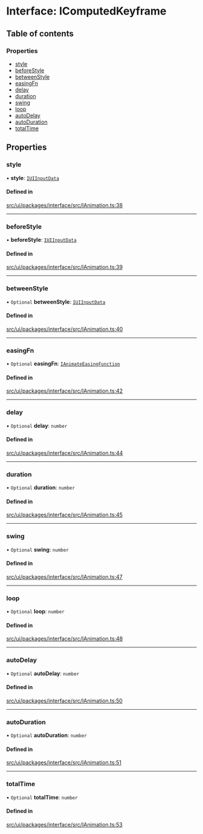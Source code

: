 # Interface: IComputedKeyframe

## Table of contents

### Properties

- [style](IComputedKeyframe.md#style)
- [beforeStyle](IComputedKeyframe.md#beforestyle)
- [betweenStyle](IComputedKeyframe.md#betweenstyle)
- [easingFn](IComputedKeyframe.md#easingfn)
- [delay](IComputedKeyframe.md#delay)
- [duration](IComputedKeyframe.md#duration)
- [swing](IComputedKeyframe.md#swing)
- [loop](IComputedKeyframe.md#loop)
- [autoDelay](IComputedKeyframe.md#autodelay)
- [autoDuration](IComputedKeyframe.md#autoduration)
- [totalTime](IComputedKeyframe.md#totaltime)

## Properties

### style

• **style**: [`IUIInputData`](IUIInputData.md)

#### Defined in

[src/ui/packages/interface/src/IAnimation.ts:38](https://github.com/leaferjs/leafer-ui/blob/4f34682d75d50ed9144f891fb4da145a8d369069/packages/interface/src/IAnimation.ts#L38)

___

### beforeStyle

• **beforeStyle**: [`IUIInputData`](IUIInputData.md)

#### Defined in

[src/ui/packages/interface/src/IAnimation.ts:39](https://github.com/leaferjs/leafer-ui/blob/4f34682d75d50ed9144f891fb4da145a8d369069/packages/interface/src/IAnimation.ts#L39)

___

### betweenStyle

• `Optional` **betweenStyle**: [`IUIInputData`](IUIInputData.md)

#### Defined in

[src/ui/packages/interface/src/IAnimation.ts:40](https://github.com/leaferjs/leafer-ui/blob/4f34682d75d50ed9144f891fb4da145a8d369069/packages/interface/src/IAnimation.ts#L40)

___

### easingFn

• `Optional` **easingFn**: [`IAnimateEasingFunction`](IAnimateEasingFunction.md)

#### Defined in

[src/ui/packages/interface/src/IAnimation.ts:42](https://github.com/leaferjs/leafer-ui/blob/4f34682d75d50ed9144f891fb4da145a8d369069/packages/interface/src/IAnimation.ts#L42)

___

### delay

• `Optional` **delay**: `number`

#### Defined in

[src/ui/packages/interface/src/IAnimation.ts:44](https://github.com/leaferjs/leafer-ui/blob/4f34682d75d50ed9144f891fb4da145a8d369069/packages/interface/src/IAnimation.ts#L44)

___

### duration

• `Optional` **duration**: `number`

#### Defined in

[src/ui/packages/interface/src/IAnimation.ts:45](https://github.com/leaferjs/leafer-ui/blob/4f34682d75d50ed9144f891fb4da145a8d369069/packages/interface/src/IAnimation.ts#L45)

___

### swing

• `Optional` **swing**: `number`

#### Defined in

[src/ui/packages/interface/src/IAnimation.ts:47](https://github.com/leaferjs/leafer-ui/blob/4f34682d75d50ed9144f891fb4da145a8d369069/packages/interface/src/IAnimation.ts#L47)

___

### loop

• `Optional` **loop**: `number`

#### Defined in

[src/ui/packages/interface/src/IAnimation.ts:48](https://github.com/leaferjs/leafer-ui/blob/4f34682d75d50ed9144f891fb4da145a8d369069/packages/interface/src/IAnimation.ts#L48)

___

### autoDelay

• `Optional` **autoDelay**: `number`

#### Defined in

[src/ui/packages/interface/src/IAnimation.ts:50](https://github.com/leaferjs/leafer-ui/blob/4f34682d75d50ed9144f891fb4da145a8d369069/packages/interface/src/IAnimation.ts#L50)

___

### autoDuration

• `Optional` **autoDuration**: `number`

#### Defined in

[src/ui/packages/interface/src/IAnimation.ts:51](https://github.com/leaferjs/leafer-ui/blob/4f34682d75d50ed9144f891fb4da145a8d369069/packages/interface/src/IAnimation.ts#L51)

___

### totalTime

• `Optional` **totalTime**: `number`

#### Defined in

[src/ui/packages/interface/src/IAnimation.ts:53](https://github.com/leaferjs/leafer-ui/blob/4f34682d75d50ed9144f891fb4da145a8d369069/packages/interface/src/IAnimation.ts#L53)
